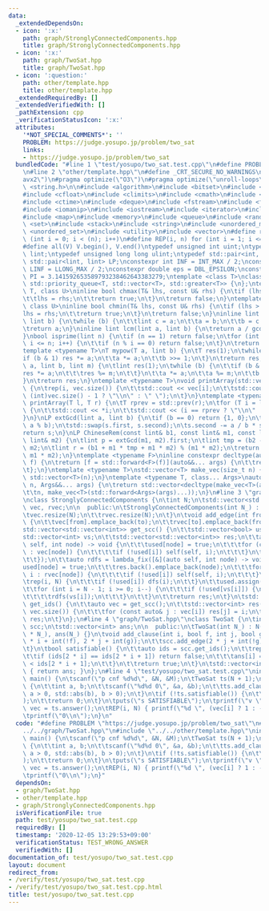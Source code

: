 ```yaml
---
data:
  _extendedDependsOn:
  - icon: ':x:'
    path: graph/StronglyConnectedComponents.hpp
    title: graph/StronglyConnectedComponents.hpp
  - icon: ':x:'
    path: graph/TwoSat.hpp
    title: graph/TwoSat.hpp
  - icon: ':question:'
    path: other/template.hpp
    title: other/template.hpp
  _extendedRequiredBy: []
  _extendedVerifiedWith: []
  _pathExtension: cpp
  _verificationStatusIcon: ':x:'
  attributes:
    '*NOT_SPECIAL_COMMENTS*': ''
    PROBLEM: https://judge.yosupo.jp/problem/two_sat
    links:
    - https://judge.yosupo.jp/problem/two_sat
  bundledCode: "#line 1 \"test/yosupo/two_sat.test.cpp\"\n#define PROBLEM \"https://judge.yosupo.jp/problem/two_sat\"\
    \n#line 2 \"other/template.hpp\"\n#define _CRT_SECURE_NO_WARNINGS\n#pragma target(\"\
    avx2\")\n#pragma optimize(\"O3\")\n#pragma optimize(\"unroll-loops\")\n#include\
    \ <string.h>\n\n#include <algorithm>\n#include <bitset>\n#include <cassert>\n\
    #include <cfloat>\n#include <climits>\n#include <cmath>\n#include <complex>\n\
    #include <ctime>\n#include <deque>\n#include <fstream>\n#include <functional>\n\
    #include <iomanip>\n#include <iostream>\n#include <iterator>\n#include <list>\n\
    #include <map>\n#include <memory>\n#include <queue>\n#include <random>\n#include\
    \ <set>\n#include <stack>\n#include <string>\n#include <unordered_map>\n#include\
    \ <unordered_set>\n#include <utility>\n#include <vector>\n#define rep(i, n) for\
    \ (int i = 0; i < (n); i++)\n#define REP(i, n) for (int i = 1; i <= (n); i++)\n\
    #define all(V) V.begin(), V.end()\ntypedef unsigned int uint;\ntypedef long long\
    \ lint;\ntypedef unsigned long long ulint;\ntypedef std::pair<int, int> P;\ntypedef\
    \ std::pair<lint, lint> LP;\nconstexpr int INF = INT_MAX / 2;\nconstexpr lint\
    \ LINF = LLONG_MAX / 2;\nconstexpr double eps = DBL_EPSILON;\nconstexpr double\
    \ PI = 3.141592653589793238462643383279;\ntemplate <class T>\nclass prique : public\
    \ std::priority_queue<T, std::vector<T>, std::greater<T>> {\n};\ntemplate <class\
    \ T, class U>\ninline bool chmax(T& lhs, const U& rhs) {\n\tif (lhs < rhs) {\n\
    \t\tlhs = rhs;\n\t\treturn true;\n\t}\n\treturn false;\n}\ntemplate <class T,\
    \ class U>\ninline bool chmin(T& lhs, const U& rhs) {\n\tif (lhs > rhs) {\n\t\t\
    lhs = rhs;\n\t\treturn true;\n\t}\n\treturn false;\n}\ninline lint gcd(lint a,\
    \ lint b) {\n\twhile (b) {\n\t\tlint c = a;\n\t\ta = b;\n\t\tb = c % b;\n\t}\n\
    \treturn a;\n}\ninline lint lcm(lint a, lint b) {\n\treturn a / gcd(a, b) * b;\n\
    }\nbool isprime(lint n) {\n\tif (n == 1) return false;\n\tfor (int i = 2; i *\
    \ i <= n; i++) {\n\t\tif (n % i == 0) return false;\n\t}\n\treturn true;\n}\n\
    template <typename T>\nT mypow(T a, lint b) {\n\tT res(1);\n\twhile (b) {\n\t\t\
    if (b & 1) res *= a;\n\t\ta *= a;\n\t\tb >>= 1;\n\t}\n\treturn res;\n}\nlint modpow(lint\
    \ a, lint b, lint m) {\n\tlint res(1);\n\twhile (b) {\n\t\tif (b & 1) {\n\t\t\t\
    res *= a;\n\t\t\tres %= m;\n\t\t}\n\t\ta *= a;\n\t\ta %= m;\n\t\tb >>= 1;\n\t\
    }\n\treturn res;\n}\ntemplate <typename T>\nvoid printArray(std::vector<T>& vec)\
    \ {\n\trep(i, vec.size()) {\n\t\tstd::cout << vec[i];\n\t\tstd::cout << (i ==\
    \ (int)vec.size() - 1 ? \"\\n\" : \" \");\n\t}\n}\ntemplate <typename T>\nvoid\
    \ printArray(T l, T r) {\n\tT rprev = std::prev(r);\n\tfor (T i = l; i != r; i++)\
    \ {\n\t\tstd::cout << *i;\n\t\tstd::cout << (i == rprev ? \"\\n\" : \" \");\n\t\
    }\n}\nLP extGcd(lint a, lint b) {\n\tif (b == 0) return {1, 0};\n\tLP s = extGcd(b,\
    \ a % b);\n\tstd::swap(s.first, s.second);\n\ts.second -= a / b * s.first;\n\t\
    return s;\n}\nLP ChineseRem(const lint& b1, const lint& m1, const lint& b2, const\
    \ lint& m2) {\n\tlint p = extGcd(m1, m2).first;\n\tlint tmp = (b2 - b1) * p %\
    \ m2;\n\tlint r = (b1 + m1 * tmp + m1 * m2) % (m1 * m2);\n\treturn std::make_pair(r,\
    \ m1 * m2);\n}\ntemplate <typename F>\ninline constexpr decltype(auto) lambda_fix(F&&\
    \ f) {\n\treturn [f = std::forward<F>(f)](auto&&... args) {\n\t\treturn f(f, std::forward<decltype(args)>(args)...);\n\
    \t};\n}\ntemplate <typename T>\nstd::vector<T> make_vec(size_t n) {\n\treturn\
    \ std::vector<T>(n);\n}\ntemplate <typename T, class... Args>\nauto make_vec(size_t\
    \ n, Args&&... args) {\n\treturn std::vector<decltype(make_vec<T>(args...))>(\n\
    \t\tn, make_vec<T>(std::forward<Args>(args)...));\n}\n#line 3 \"graph/StronglyConnectedComponents.hpp\"\
    \nclass StronglyConnectedComponents {\n\tint N;\n\tstd::vector<std::vector<int>>\
    \ vec, rvec;\n\n  public:\n\tStronglyConnectedComponents(int N_) : N(N_) {\n\t\
    \tvec.resize(N);\n\t\trvec.resize(N);\n\t}\n\tvoid add_edge(int from, int to)\
    \ {\n\t\tvec[from].emplace_back(to);\n\t\trvec[to].emplace_back(from);\n\t}\n\t\
    std::vector<std::vector<int>> get_scc() {\n\t\tstd::vector<bool> used(N);\n\t\t\
    std::vector<int> vs;\n\t\tstd::vector<std::vector<int>> res;\n\t\tauto dfs = lambda_fix([&](auto\
    \ self, int node) -> void {\n\t\t\tused[node] = true;\n\t\t\tfor (const int& i\
    \ : vec[node]) {\n\t\t\t\tif (!used[i]) self(self, i);\n\t\t\t}\n\t\t\tvs.emplace_back(node);\n\
    \t\t});\n\t\tauto rdfs = lambda_fix([&](auto self, int node) -> void {\n\t\t\t\
    used[node] = true;\n\t\t\tres.back().emplace_back(node);\n\t\t\tfor (const int&\
    \ i : rvec[node]) {\n\t\t\t\tif (!used[i]) self(self, i);\n\t\t\t}\n\t\t});\n\t\
    \trep(i, N) {\n\t\t\tif (!used[i]) dfs(i);\n\t\t}\n\t\tused.assign(N, false);\n\
    \t\tfor (int i = N - 1; i >= 0; i--) {\n\t\t\tif (!used[vs[i]]) {\n\t\t\t\tres.emplace_back();\n\
    \t\t\t\trdfs(vs[i]);\n\t\t\t}\n\t\t}\n\t\treturn res;\n\t}\n\tstd::vector<int>\
    \ get_ids() {\n\t\tauto vec = get_scc();\n\t\tstd::vector<int> res(N);\n\t\trep(i,\
    \ vec.size()) {\n\t\t\tfor (const auto& j : vec[i]) res[j] = i;\n\t\t}\n\t\treturn\
    \ res;\n\t}\n};\n#line 4 \"graph/TwoSat.hpp\"\nclass TwoSat {\n\tint N;\n\tStronglyConnectedComponents\
    \ scc;\n\tstd::vector<int> ans;\n\n  public:\n\tTwoSat(int N_) : N(N_), scc(2\
    \ * N_), ans(N_) {}\n\tvoid add_clause(int i, bool f, int j, bool g) {\n\t\tscc.add_edge(2\
    \ * i + int(!f), 2 * j + int(g));\n\t\tscc.add_edge(2 * j + int(!g), 2 * i + int(f));\n\
    \t}\n\tbool satisfiable() {\n\t\tauto ids = scc.get_ids();\n\t\trep(i, N) {\n\t\
    \t\tif (ids[2 * i] == ids[2 * i + 1]) return false;\n\t\t\tans[i] = ids[2 * i]\
    \ < ids[2 * i + 1];\n\t\t}\n\t\treturn true;\n\t}\n\tstd::vector<int> answer()\
    \ { return ans; }\n};\n#line 4 \"test/yosupo/two_sat.test.cpp\"\nint N, M;\nint\
    \ main() {\n\tscanf(\"p cnf %d%d\", &N, &M);\n\tTwoSat ts(N + 1);\n\trep(i, M)\
    \ {\n\t\tint a, b;\n\t\tscanf(\"%d%d 0\", &a, &b);\n\t\tts.add_clause(std::abs(a),\
    \ a > 0, std::abs(b), b > 0);\n\t}\n\tif (!ts.satisfiable()) {\n\t\tputs(\"s UNSATISFIABLE\"\
    );\n\t\treturn 0;\n\t}\n\tputs(\"s SATISFIABLE\");\n\tprintf(\"v \");\n\tauto\
    \ vec = ts.answer();\n\tREP(i, N) { printf(\"%d \", (vec[i] ? 1 : -1) * i); }\n\
    \tprintf(\"0\\n\");\n}\n"
  code: "#define PROBLEM \"https://judge.yosupo.jp/problem/two_sat\"\n#include \"\
    ../../graph/TwoSat.hpp\"\n#include \"../../other/template.hpp\"\nint N, M;\nint\
    \ main() {\n\tscanf(\"p cnf %d%d\", &N, &M);\n\tTwoSat ts(N + 1);\n\trep(i, M)\
    \ {\n\t\tint a, b;\n\t\tscanf(\"%d%d 0\", &a, &b);\n\t\tts.add_clause(std::abs(a),\
    \ a > 0, std::abs(b), b > 0);\n\t}\n\tif (!ts.satisfiable()) {\n\t\tputs(\"s UNSATISFIABLE\"\
    );\n\t\treturn 0;\n\t}\n\tputs(\"s SATISFIABLE\");\n\tprintf(\"v \");\n\tauto\
    \ vec = ts.answer();\n\tREP(i, N) { printf(\"%d \", (vec[i] ? 1 : -1) * i); }\n\
    \tprintf(\"0\\n\");\n}"
  dependsOn:
  - graph/TwoSat.hpp
  - other/template.hpp
  - graph/StronglyConnectedComponents.hpp
  isVerificationFile: true
  path: test/yosupo/two_sat.test.cpp
  requiredBy: []
  timestamp: '2020-12-05 13:29:53+09:00'
  verificationStatus: TEST_WRONG_ANSWER
  verifiedWith: []
documentation_of: test/yosupo/two_sat.test.cpp
layout: document
redirect_from:
- /verify/test/yosupo/two_sat.test.cpp
- /verify/test/yosupo/two_sat.test.cpp.html
title: test/yosupo/two_sat.test.cpp
---
```

